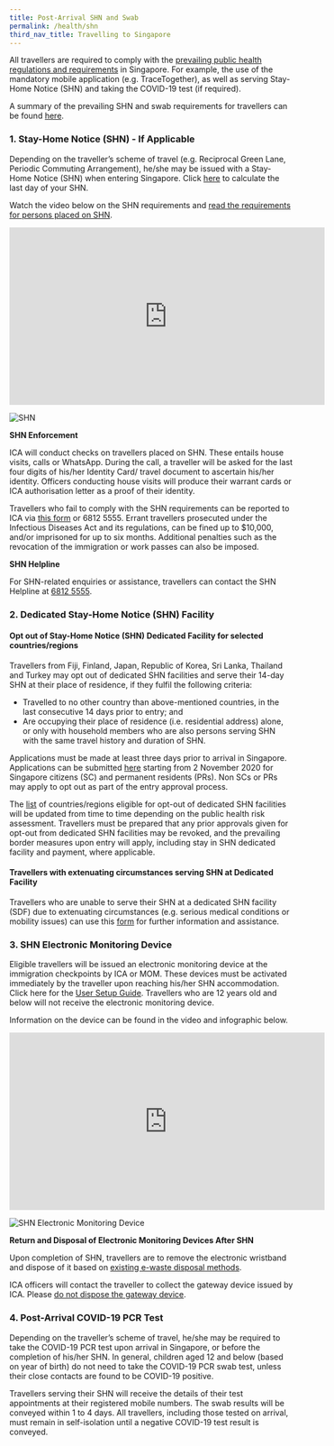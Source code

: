 ```yaml
---
title: Post-Arrival SHN and Swab
permalink: /health/shn
third_nav_title: Travelling to Singapore
---
```

All travellers are required to comply with the <a href="https://www.moh.gov.sg/covid-19" target="_blank"> prevailing public health regulations and requirements</a> in Singapore. For example, the use of the mandatory mobile application (e.g. TraceTogether), as well as serving Stay-Home Notice (SHN) and taking the COVID-19 test (if required).

A summary of the prevailing SHN and swab requirements for travellers can be found <a href="/files/SHN-and-swab-summary.pdf" target="_blank">here</a>.

### 1. Stay-Home Notice (SHN) - If Applicable

Depending on the traveller’s scheme of travel (e.g. Reciprocal Green Lane, Periodic Commuting Arrangement), he/she may be issued with a Stay-Home Notice (SHN) when entering Singapore. Click <a href="https://service2.mom.gov.sg/shn/shn-calculator/" target="_blank">here</a> to calculate the last day of your SHN.

Watch the video below on the SHN requirements and <a href="https://www.moh.gov.sg/docs/librariesprovider5/2019-ncov/moh-health-advisory-for-persons-issued-stay-home-notice-(170820)-(cleaned).pdf" target="_blank">read the requirements for persons placed on SHN</a>.

<iframe width="560" height="315" src="https://www.youtube.com/embed/6cgI5bfHpQ4" frameborder="0" allow="accelerometer; autoplay; clipboard-write; encrypted-media; gyroscope; picture-in-picture" allowfullscreen></iframe>

![SHN](/images/stayhomesg-infographics-2.png)

**SHN Enforcement**

ICA will conduct checks on travellers placed on SHN. These entails house visits, calls or WhatsApp. During the call, a traveller will be asked for the last four digits of his/her Identity Card/ travel document to ascertain his/her identity. Officers conducting house visits will produce their warrant cards or ICA authorisation letter as a proof of their identity.

Travellers who fail to comply with the SHN requirements can be reported to ICA via <a href="https://go.gov.sg/reportshnbreach" target="_blank">this form</a> or 6812 5555. Errant travellers prosecuted under the Infectious Diseases Act and its regulations, can be fined up to $10,000, and/or imprisoned for up to six months. Additional penalties such as the revocation of the immigration or work passes can also be imposed.

**SHN Helpline**

For SHN-related enquiries or assistance, travellers can contact the SHN Helpline at <u>6812 5555</u>.


### 2. Dedicated Stay-Home Notice (SHN) Facility

#### Opt out of Stay-Home Notice (SHN) Dedicated Facility for selected countries/regions

Travellers from Fiji, Finland, Japan, Republic of Korea, Sri Lanka, Thailand and Turkey may opt out of dedicated SHN facilities and serve their 14-day SHN at their place of residence, if they fulfil the following criteria:

- Travelled to no other country than above-mentioned countries, in the last consecutive 14 days prior to entry; and
- Are occupying their place of residence (i.e. residential address) alone, or only with household members who are also persons serving SHN with the same travel history and duration of SHN.

Applications must be made at least three days prior  to arrival in Singapore. Applications can be submitted [here](/sc-pr/opt-out/apply-now) starting from 2 November 2020 for Singapore citizens (SC) and permanent residents (PRs). Non SCs or PRs may apply to opt out as part of the entry approval process.

The [list](/files/SHN-and-swab-summary.pdf) of countries/regions eligible for opt-out of dedicated SHN facilities will be updated from time to time depending on the public health risk assessment. Travellers must be prepared that any prior approvals given for opt-out from dedicated SHN facilities may be revoked, and the prevailing border measures upon entry will apply, including stay in SHN dedicated facility and payment, where applicable.

#### Travellers with extenuating circumstances serving SHN at Dedicated Facility 

Travellers who are unable to serve their SHN at a dedicated SHN facility (SDF) due to extenuating circumstances (e.g. serious medical conditions or mobility issues) can use this [form](https://go.gov.sg/shnhotelneeds) for further information and assistance.

### 3. SHN Electronic Monitoring Device

Eligible travellers will be issued an electronic monitoring device at the immigration checkpoints by ICA or MOM. These devices must be activated immediately by the traveller upon reaching his/her SHN accommodation. Click here for the <a href="https://www.ica.gov.sg/docs/default-source/ica/covid-19/stayhomesg-user-setup-guide.pdf" target="_blank">User Setup Guide</a>. Travellers who are 12 years old and below will not receive the electronic monitoring device.

Information on the device can be found in the video and infographic below.

<iframe width="560" height="315" src="https://www.youtube.com/embed/zKhawlenncA" frameborder="0" allow="accelerometer; autoplay; clipboard-write; encrypted-media; gyroscope; picture-in-picture" allowfullscreen></iframe>

![SHN Electronic Monitoring Device](/images/stayhomesg-infographics-1.png)

**Return and Disposal of Electronic Monitoring Devices After SHN**

Upon completion of SHN, travellers are to remove the electronic wristband and dispose of it based on <a href="https://www.nea.gov.sg/our-services/waste-management/3r-programmes-and-resources/e-waste-management/where-to-recycle-e-waste" target="_blank">existing e-waste disposal methods</a>.

ICA officers will contact the traveller to collect the gateway device issued by ICA. Please <u>do not dispose the gateway device</u>.


### 4. Post-Arrival COVID-19 PCR Test
Depending on the traveller’s scheme of travel, he/she may be required to take the COVID-19 PCR test upon arrival in Singapore, or before the completion of his/her SHN. In general, children aged 12 and below (based on year of birth) do not need to take the COVID-19 PCR swab test, unless their close contacts are found to be COVID-19 positive.

Travellers serving their SHN will receive the details of their test appointments at their registered mobile numbers. The swab results will be conveyed within 1 to 4 days. All travellers, including those tested on arrival, must remain in self-isolation until a negative COVID-19 test result is conveyed.


